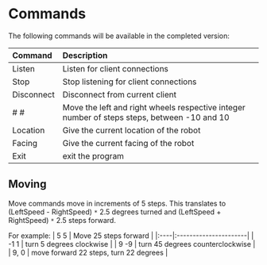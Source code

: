 # Commands #

The following commands will be available in the completed version:

| **Command** | **Description** |
|:------------|:----------------|
| Listen      | Listen for client connections |
| Stop        | Stop listening for client connections |
| Disconnect  | Disconnect from current client |
| # #         | Move the left and right wheels respective integer number of steps steps, between -10 and 10 |
| Location    | Give the current location of the robot |
| Facing      | Give the current facing of the robot |
| Exit        | exit the program |

## Moving ##
Move commands move in increments of 5 steps. This translates to (LeftSpeed - RightSpeed) `*` 2.5 degrees turned and (LeftSpeed + RightSpeed) `*` 2.5 steps forward.

For example:
| 5 5 | Move 25 steps forward |
|:----|:----------------------|
| -1 1 | turn 5 degrees clockwise |
| 9 -9 | turn 45 degrees counterclockwise |
| 9, 0 | move forward 22 steps, turn 22 degrees |